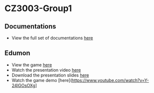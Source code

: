 # CZ3003-Group1

## Documentations
* View the full set of documentations [here](https://github.com/gnohgnij/CZ3003-Group1/tree/main/Documentations)

## Edumon
* View the game [here](https://github.com/gnohgnij/CZ3003-Group1/tree/main/Edumon)
* Watch the presentation video [here](https://youtu.be/JNyEE84UZB0)
* Download the presentation slides [here](https://github.com/gnohgnij/CZ3003-Group1/blob/main/Documentations/Lab%205/CZ3003%20Edumon%20Presentation%20Slides.pptx)
* Watch the game demo [here](https://www.youtube.com/watch?v=Y-24lGOsOXg]
